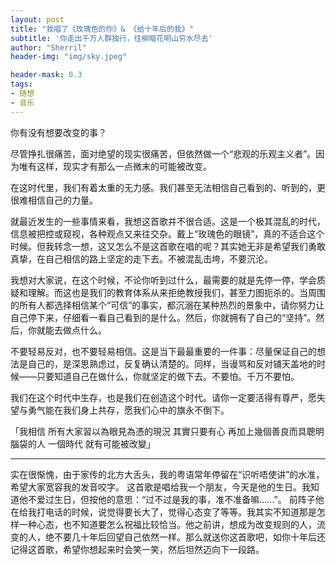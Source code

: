 ```yaml
---
layout: post
title: "我唱了《玫瑰色的你》& 《给十年后的我》"
subtitle: '你走出千万人群独行，往柳暗花明山穷水尽去'
author: "Sherril"
header-img: "img/sky.jpeg"

header-mask: 0.3
tags:
- 随想
- 音乐
---
```



你有没有想要改变的事？

尽管挣扎很痛苦，面对绝望的现实很痛苦，但依然做一个“悲观的乐观主义者”。因为唯有这样，现实才有那么一点微末的可能被改变。

在这时代里，我们有着太重的无力感。我们甚至无法相信自己看到的、听到的，更很难相信自己的力量。

就最近发生的一些事情来看，我想这首歌并不很合适。这是一个极其混乱的时代，信息被把控或窥视，各种观点又来往交杂。戴上“玫瑰色的眼镜”，真的不适合这个时候。但我转念一想，这又怎么不是这首歌在唱的呢？其实她无非是希望我们勇敢真挚，在自己相信的路上坚定的走下去。不被混乱击垮，不要沉沦。

我想对大家说，在这个时候，不论你听到过什么，最需要的就是先停一停，学会质疑和理解。而这也是我们的教育体系从来拒绝教授我们，甚至力图扼杀的。当周围的所有人都选择相信某个“可信”的事实，都沉溺在某种热烈的景象中，请你努力让自己停下来，仔细看一看自己看到的是什么。然后，你就拥有了自己的“坚持”。然后，你就能去做点什么。

不要轻易反对，也不要轻易相信。这是当下最最重要的一件事：尽量保证自己的想法是自己的，是深思熟虑过，反复确认清楚的。同样，当谩骂和反对铺天盖地的时候——只要知道自己在做什么，你就坚定的做下去。不要怕。千万不要怕。

我们在这个时代中生存，也是我们在创造这个时代。请你一定要活得有尊严，愿失望与勇气能在我们身上共存，愿我们心中的旗永不倒下。

「我相信 所有大家習以為眼見為憑的現況
其實只要有心 再加上幾個善良而具聰明腦袋的人
一個時代 就有可能被改變」




-------



实在很惭愧，由于家传的北方大舌头，我的粤语常年停留在“识听唔使讲”的水准，希望大家宽容我的发音咬字。
这首歌是唱给我一个朋友，今天是他的生日。我知道他不爱过生日，但按他的意思：“过不过是我的事，准不准备嘛……”。
前阵子他在给我打电话的时候，说觉得要长大了，觉得心态变了等等。我其实不知道那是怎样一种心态，也不知道要怎么祝福比较恰当。他之前讲，想成为改变规则的人，流变的人，绝不要几十年后回望自己依然一样。那么就送你这首歌吧，如你十年后还记得这首歌，希望你想起来时会笑一笑，然后坦然迈向下一段路。




